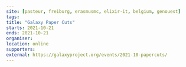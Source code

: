 ```yaml
---
site: [pasteur, freiburg, erasmusmc, elixir-it, belgium, genouest]
tags:
title: "Galaxy Paper Cuts"
starts: 2021-10-21
ends: 2021-10-21
organiser:
location: online
supporters: 
external: https://galaxyproject.org/events/2021-10-papercuts/
---
```

